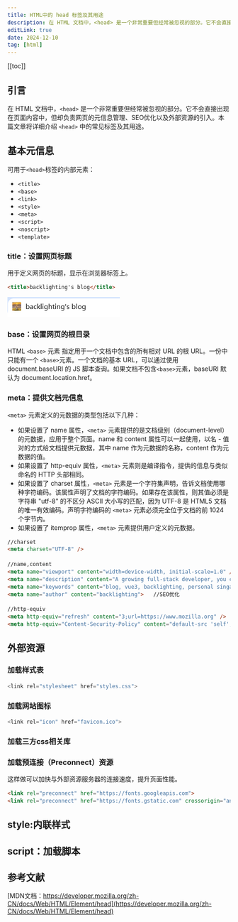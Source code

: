 ```yaml
---
title: HTML中的 head 标签及其用途
description: 在 HTML 文档中，<head> 是一个非常重要但经常被忽视的部分。它不会直接出现在页面内容中，但却负责网页的元信息管理、SEO优化以及外部资源的引入。本篇文章将详细介绍 <head> 中的常见标签及其用途。
editLink: true
date: 2024-12-10
tag: [html]
---
```

[[toc]]

## 引言

在 HTML 文档中，`<head>` 是一个非常重要但经常被忽视的部分。它不会直接出现在页面内容中，但却负责网页的元信息管理、SEO优化以及外部资源的引入。本篇文章将详细介绍 `<head>` 中的常见标签及其用途。

## 基本元信息

可用于`<head>`标签的内部元素：

* `<title>`
* `<base>`
* `<link>`
* `<style>`
* `<meta>`
* `<script>`
* `<noscript>`
* `<template>`

### title：设置网页标题

用于定义网页的标题，显示在浏览器标签上。

```html
<title>backlighting's blog</title>
```

![title标题](./1.png)

### base：设置网页的根目录

HTML `<base>` 元素 指定用于一个文档中包含的所有相对 URL 的根 URL。一份中只能有一个 ` <base> `元素。一个文档的基本 URL，可以通过使用 document.baseURI 的 JS 脚本查询。如果文档不包含` <base> `元素，baseURI 默认为 document.location.href。

### meta：提供文档元信息

`<meta>` 元素定义的元数据的类型包括以下几种：

* 如果设置了 name 属性，`<meta>` 元素提供的是文档级别（document-level）的元数据，应用于整个页面。name 和 content 属性可以一起使用，以名 - 值对的方式给文档提供元数据，其中 name 作为元数据的名称，content 作为元数据的值。
* 如果设置了 http-equiv 属性，`<meta>` 元素则是编译指令，提供的信息与类似命名的 HTTP 头部相同。
* 如果设置了 charset 属性，`<meta>` 元素是一个字符集声明，告诉文档使用哪种字符编码。该属性声明了文档的字符编码。如果存在该属性，则其值必须是字符串 "utf-8" 的不区分 ASCII 大小写的匹配，因为 UTF-8 是 HTML5 文档的唯一有效编码。声明字符编码的 `<meta>` 元素必须完全位于文档的前 1024 个字节内。
* 如果设置了 itemprop 属性，`<meta>` 元素提供用户定义的元数据。

```html
//charset
<meta charset="UTF-8" />

//name,content
<meta name="viewport" content="width=device-width, initial-scale=1.0" />    //设置移动端视口
<meta name="description" content="A growing full-stack developer, you can learn about technology from his blog" /> //SEO优化
<meta name="keywords" content="blog, vue3, backlighting, personal singature">   //SEO优化
<meta name="author" content="backlighting">   //SEO优化

//http-equiv
<meta http-equiv="refresh" content="3;url=https://www.mozilla.org" />
<meta http-equiv="Content-Security-Policy" content="default-src 'self'; script-src 'self' https://trustedscripts.example.com">
```

## 外部资源

### 加载样式表

```js
<link rel="stylesheet" href="styles.css">
```

### 加载网站图标

```js
<link rel="icon" href="favicon.ico">
```

### 加载三方css相关库
<!-- 
```js
<link href="https://cdn.jsdelivr.net/npm/bootstrap@5.3.0/dist/css/bootstrap.min.css" rel="stylesheet" integrity="sha384-XXX" crossorigin="anonymous">    //bootstrap库
<link href="https://fonts.googleapis.com/css2?family=Roboto:wght@400;700&display=swap" rel="stylesheet"> //google字体库
``` -->

### 加载预连接（Preconnect）资源

这样做可以加快与外部资源服务器的连接速度，提升页面性能。

```html
<link rel="preconnect" href="https://fonts.googleapis.com">
<link rel="preconnect" href="https://fonts.gstatic.com" crossorigin="anonymous">
```

## style:内联样式

## script：加载脚本

## 参考文献

[MDN文档：https://developer.mozilla.org/zh-CN/docs/Web/HTML/Element/head](https://developer.mozilla.org/zh-CN/docs/Web/HTML/Element/head)
